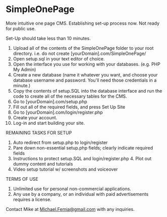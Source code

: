 # SimpleOnePage
More intuitive one page CMS. Establishing set-up process now. Not ready for public use. 

Set-Up should take less than 10 minutes.

1. Upload all of the contents of the SimpleOnePage folder to your root directory. i.e. do not create [yourDomain].com/SimpleOnePage/ 
2. Open setup.sql in your text editor of choice. 
3. Open the interface you use for working with your databases. (e.g. PHP My Admin)
4. Create a new database (name it whatever you want, and choose your database username and password. You'll need those credentials in a minute.)
5. Copy the contents of setup.SQL into the database interface and run the code to create all of the necessary tables for the CMS. 
6. Go to [yourDomain].com/setup.php
7. Fill out all of the required fields, and press Set Up Site
8. Go to [yourDomain].com/login/register.php
9. Create your account. 
10. Log-in and start building your site.

REMAINING TASKS FOR SETUP
1. Auto redirect from setup.php to login/register
2. Pare down non-essential setup.php fields; clearly indicate required fields
3. Instructions to protect setup.SQL and login/register.php
4. Plot out dummy content and tutorials
5. Video setup tutorial w/ screenshots and voiceover

TERMS OF USE
1. Unlimited use for personal non-commercial applications. 
2. Any use by a company, or an individual with paid advertisements requires a license. 

Contact Mike at Michael.Femia@gmail.com with any inquiries.
